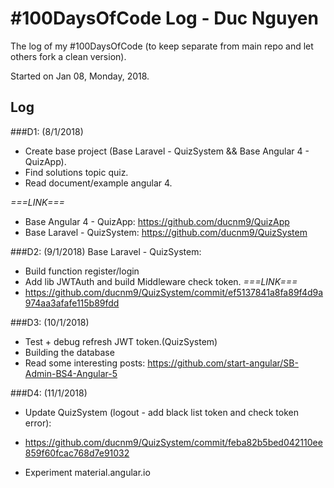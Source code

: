 # #100DaysOfCode Log - Duc Nguyen
The log of my #100DaysOfCode (to keep separate from main repo and let others fork a clean version).

Started on Jan 08, Monday, 2018.

## Log

###D1: (8/1/2018)
- Create base project (Base Laravel - QuizSystem && Base Angular 4 - QuizApp). 
- Find solutions topic quiz. 
- Read document/example angular 4.

*===LINK===*
- Base Angular 4 - QuizApp: https://github.com/ducnm9/QuizApp
- Base Laravel - QuizSystem: https://github.com/ducnm9/QuizSystem

###D2: (9/1/2018)
Base Laravel - QuizSystem:
- Build function register/login
- Add lib JWTAuth and build Middleware check token. 
*===LINK===*
- https://github.com/ducnm9/QuizSystem/commit/ef5137841a8fa89f4d9a974aa3afafe115b89fdd

###D3: (10/1/2018)
+ Test + debug refresh JWT token.(QuizSystem)
+ Building the database
+ Read some interesting posts: https://github.com/start-angular/SB-Admin-BS4-Angular-5

###D4: (11/1/2018)
+ Update QuizSystem (logout - add black list token and check token error):
- https://github.com/ducnm9/QuizSystem/commit/feba82b5bed042110ee859f60fcac768d7e91032
+ Experiment material.angular.io

